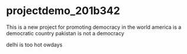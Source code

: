 # projectdemo_201b342
This is a new project for promoting democracy in the world
america is a democratic country
pakistan is not a democracy



delhi is too hot owdays